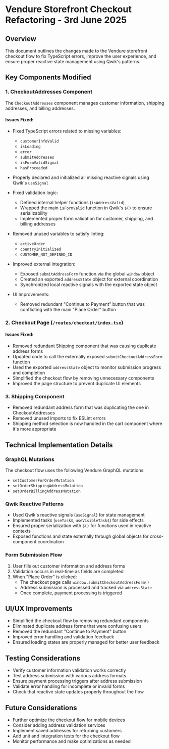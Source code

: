 # Vendure Storefront Checkout Refactoring - 3rd June 2025

## Overview

This document outlines the changes made to the Vendure storefront checkout flow to fix TypeScript errors, improve the user experience, and ensure proper reactive state management using Qwik's patterns.

## Key Components Modified

### 1. CheckoutAddresses Component

The `CheckoutAddresses` component manages customer information, shipping addresses, and billing addresses.

#### Issues Fixed:

- Fixed TypeScript errors related to missing variables:
  - `customerInfoValid`
  - `isLoading`
  - `error`
  - `submitAddresses`
  - `isFormValidSignal`
  - `hasProceeded`

- Properly declared and initialized all missing reactive signals using Qwik's `useSignal`

- Fixed validation logic:
  - Defined internal helper functions (`isAddressValid`)
  - Wrapped the main `isFormValid` function in Qwik's `$()` to ensure serializability
  - Implemented proper form validation for customer, shipping, and billing addresses

- Removed unused variables to satisfy linting:
  - `activeOrder`
  - `countryInitialized`
  - `CUSTOMER_NOT_DEFINED_ID`

- Improved external integration:
  - Exposed `submitAddressForm` function via the global `window` object
  - Created an exported `addressState` object for external coordination
  - Synchronized local reactive signals with the exported state object

- UI Improvements:
  - Removed redundant "Continue to Payment" button that was conflicting with the main "Place Order" button

### 2. Checkout Page (`/routes/checkout/index.tsx`)

#### Issues Fixed:

- Removed redundant Shipping component that was causing duplicate address forms
- Updated code to call the externally exposed `submitCheckoutAddressForm` function
- Used the exported `addressState` object to monitor submission progress and completion
- Simplified the checkout flow by removing unnecessary components
- Improved the page structure to prevent duplicate UI elements

### 3. Shipping Component

- Removed redundant address form that was duplicating the one in CheckoutAddresses
- Removed unused imports to fix ESLint errors
- Shipping method selection is now handled in the cart component where it's more appropriate

## Technical Implementation Details

### GraphQL Mutations

The checkout flow uses the following Vendure GraphQL mutations:
- `setCustomerForOrderMutation`
- `setOrderShippingAddressMutation`
- `setOrderBillingAddressMutation`

### Qwik Reactive Patterns

- Used Qwik's reactive signals (`useSignal`) for state management
- Implemented tasks (`useTask$`, `useVisibleTask$`) for side effects
- Ensured proper serialization with `$()` for functions used in reactive contexts
- Exposed functions and state externally through global objects for cross-component coordination

### Form Submission Flow

1. User fills out customer information and address forms
2. Validation occurs in real-time as fields are completed
3. When "Place Order" is clicked:
   - The checkout page calls `window.submitCheckoutAddressForm()`
   - Address submission is processed and tracked via `addressState`
   - Once complete, payment processing is triggered

## UI/UX Improvements

- Simplified the checkout flow by removing redundant components
- Eliminated duplicate address forms that were confusing users
- Removed the redundant "Continue to Payment" button
- Improved error handling and validation feedback
- Ensured loading states are properly managed for better user feedback

## Testing Considerations

- Verify customer information validation works correctly
- Test address submission with various address formats
- Ensure payment processing triggers after address submission
- Validate error handling for incomplete or invalid forms
- Check that reactive state updates properly throughout the flow

## Future Considerations

- Further optimize the checkout flow for mobile devices
- Consider adding address validation services
- Implement saved addresses for returning customers
- Add unit and integration tests for the checkout flow
- Monitor performance and make optimizations as needed

